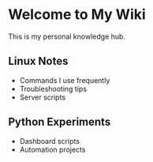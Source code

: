 # Welcome to My Wiki

This is my personal knowledge hub.

## Linux Notes

- Commands I use frequently
- Troubleshooting tips
- Server scripts

## Python Experiments

- Dashboard scripts
- Automation projects

